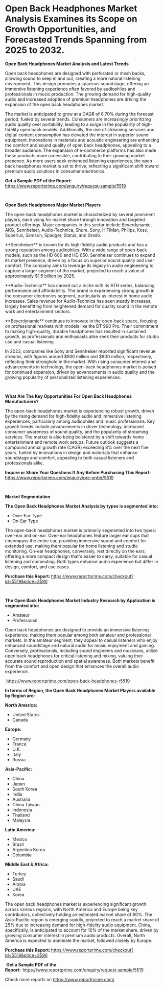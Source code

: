 <p><h1>Open Back Headphones Market Analysis Examines its Scope on Growth Opportunities, and Forecasted Trends Spanning from 2025 to 2032.</h1></p><p><strong>Open Back Headphones Market Analysis and Latest Trends</strong></p>
<p><p>Open back headphones are designed with perforated or mesh backs, allowing sound to seep in and out, creating a more natural listening environment. This design promotes a spacious soundstage, offering an immersive listening experience often favored by audiophiles and professionals in music production. The growing demand for high-quality audio and increased adoption of premium headphones are driving the expansion of the open back headphones market.</p><p>The market is anticipated to grow at a CAGR of 6.70% during the forecast period, fueled by several trends. Consumers are increasingly prioritizing audio quality over portability, leading to a surge in the popularity of high-fidelity open back models. Additionally, the rise of streaming services and digital content consumption has elevated the interest in superior sound equipment. Innovations in materials and acoustic engineering are enhancing the comfort and sound quality of open back headphones, appealing to a broader audience. The expansion of e-commerce platforms has also made these products more accessible, contributing to their growing market presence. As more users seek enhanced listening experiences, the open back headphones market is set to thrive, reflecting a significant shift toward premium audio solutions in consumer electronics.</p></p>
<p><strong>Get a Sample PDF of the Report:&nbsp;</strong> <a href="https://www.reportprime.com/enquiry/request-sample/5519?utm_campaign=2811&utm_medium=2&utm_source=Github&utm_content=ia&utm_term=19032025&utm_id=open-back-headphones">https://www.reportprime.com/enquiry/request-sample/5519</a></p>
<p>&nbsp;</p>
<p><strong>Open Back Headphones Major Market Players</strong></p>
<p><p>The open-back headphones market is characterized by several prominent players, each vying for market share through innovation and targeted product offerings. Major companies in this sector include Beyerdynamic, AKG, Sennheiser, Audio-Technica, Shure, Sony, HiFiMan, Philips, Koss, Superlux, Samson, Spadger, Status, and Grado.</p><p>**Sennheiser** is known for its high-fidelity audio products and has a strong reputation among audiophiles. With a wide range of open-back models, such as the HD 600 and HD 650, Sennheiser continues to expand its market presence, driven by a focus on superior sound quality and user comfort. The company aims to leverage its legacy in audio engineering to capture a larger segment of the market, projected to reach a value of approximately $1.5 billion by 2025.</p><p>**Audio-Technica** has carved out a niche with its ATH series, balancing performance and affordability. The brand is experiencing strong growth in the consumer electronics segment, particularly as interest in home audio increases. Sales revenue for Audio-Technica has seen steady increases, largely benefitting from heightened demand for quality sound in the remote work and entertainment sectors.</p><p>**Beyerdynamic** continues to innovate in the open-back space, focusing on professional markets with models like the DT 990 Pro. Their commitment to making high-quality, durable headphones has resulted in sustained growth, as professionals and enthusiasts alike seek their products for studio use and casual listening.</p><p>In 2023, companies like Sony and Sennheiser reported significant revenue streams, with figures around $900 million and $800 million, respectively, reflecting their stronghold in the market. With rising consumer interest and advancements in technology, the open-back headphones market is poised for continued expansion, driven by advancements in audio quality and the growing popularity of personalized listening experiences.</p></p>
<p>&nbsp;</p>
<p><strong>What Are The Key Opportunities For Open Back Headphones Manufacturers?</strong></p>
<p><p>The open-back headphones market is experiencing robust growth, driven by the rising demand for high-fidelity audio and immersive listening experiences, particularly among audiophiles and music professionals. Key growth trends include advancements in driver technology, increased consumer awareness of sound quality, and the popularity of streaming services. The market is also being bolstered by a shift towards home entertainment and remote work setups. Future outlook suggests a compound annual growth rate (CAGR) exceeding 8% over the next five years, fueled by innovations in design and materials that enhance soundstage and comfort, appealing to both casual listeners and professionals alike.</p></p>
<p><strong>Inquire or Share Your Questions If Any Before Purchasing This Report:</strong> <a href="https://www.reportprime.com/enquiry/pre-order/5519?utm_campaign=2811&utm_medium=2&utm_source=Github&utm_content=ia&utm_term=19032025&utm_id=open-back-headphones">https://www.reportprime.com/enquiry/pre-order/5519</a></p>
<p>&nbsp;</p>
<p><strong>Market Segmentation</strong></p>
<p><strong>The Open Back Headphones Market Analysis by types is segmented into:</strong></p>
<p><ul><li>Over-Ear Type</li><li>On-Ear Type</li></ul></p>
<p><p>The open-back headphones market is primarily segmented into two types: over-ear and on-ear. Over-ear headphones feature larger ear cups that encompass the entire ear, providing immersive sound and comfort for extended use, making them popular for home listening and studio monitoring. On-ear headphones, conversely, rest directly on the ears, offering a more compact design that's easier to carry, suitable for casual listening and commuting. Both types enhance audio experience but differ in design, comfort, and use cases.</p></p>
<p><strong>Purchase this Report:&nbsp;</strong><a href="https://www.reportprime.com/checkout?id=5519&price=3590&utm_campaign=2811&utm_medium=2&utm_source=Github&utm_content=ia&utm_term=19032025&utm_id=open-back-headphones">https://www.reportprime.com/checkout?id=5519&price=3590</a></p>
<p>&nbsp;</p>
<p><strong>The Open Back Headphones Market Industry Research by Application is segmented into:</strong></p>
<p><ul><li>Amateur</li><li>Professional</li></ul></p>
<p><p>Open back headphones are designed to provide an immersive listening experience, making them popular among both amateur and professional markets. In the amateur segment, they appeal to casual listeners who enjoy enhanced soundstage and natural audio for music enjoyment and gaming. Conversely, professionals, including sound engineers and musicians, utilize open back headphones for critical listening and mixing, valuing their accurate sound reproduction and spatial awareness. Both markets benefit from the comfort and open design that enhances the overall audio experience.</p></p>
<p><a href="https://www.reportprime.com/open-back-headphones-r5519?utm_campaign=2811&utm_medium=2&utm_source=Github&utm_content=ia&utm_term=19032025&utm_id=open-back-headphones">&nbsp;https://www.reportprime.com/open-back-headphones-r5519</a></p>
<p><strong>In terms of Region, the Open Back Headphones Market Players available by Region are:</strong></p>
<p>
    <p> <strong> North America: </strong>
        <ul>
            <li>United States</li>
            <li>Canada</li>
        </ul>
        </p> 
    <p> <strong> Europe: </strong>
        <ul>
            <li>Germany</li>
            <li>France</li>
            <li>U.K.</li>
            <li>Italy</li>
            <li>Russia</li>
        </ul>
        </p> 
    <p> <strong> Asia-Pacific: </strong>
        <ul>
            <li>China</li>
            <li>Japan</li>
            <li>South Korea</li>
            <li>India</li>
            <li>Australia</li>
            <li>China Taiwan</li>
            <li>Indonesia</li>
            <li>Thailand</li>
            <li>Malaysia</li>
        </ul>
        </p> 
    <p> <strong> Latin America: </strong>
        <ul>
            <li>Mexico</li>
            <li>Brazil</li>
            <li>Argentina Korea</li>
            <li>Colombia</li>
        </ul>
        </p> 
    <p> <strong> Middle East & Africa: </strong>
        <ul>
            <li>Turkey</li>
            <li>Saudi</li>
            <li>Arabia</li>
            <li>UAE</li>
            <li>Korea</li>
        </ul>
    </p>
    </p>
<p><p>The open back headphones market is experiencing significant growth across various regions, with North America and Europe being key contributors, collectively holding an estimated market share of 60%. The Asia-Pacific region is emerging rapidly, projected to reach a market share of 25% due to increasing demand for high-fidelity audio equipment. China, specifically, is anticipated to account for 10% of the market share, driven by growing consumer interest in premium audio products. Overall, North America is expected to dominate the market, followed closely by Europe.</p></p>
<p><strong>Purchase this Report: </strong><a href="https://www.reportprime.com/checkout?id=5519&price=3590&utm_campaign=2811&utm_medium=2&utm_source=Github&utm_content=ia&utm_term=19032025&utm_id=open-back-headphones">https://www.reportprime.com/checkout?id=5519&price=3590</a></p>
<p>&nbsp;<strong>Get a Sample PDF of the Report:&nbsp;&nbsp;</strong><a href="https://www.reportprime.com/enquiry/request-sample/5519?utm_campaign=2811&utm_medium=2&utm_source=Github&utm_content=ia&utm_term=19032025&utm_id=open-back-headphones">https://www.reportprime.com/enquiry/request-sample/5519</a></p>
<p><strong></strong></p>
<p>Check more reports on <a href="https://www.reportprime.com/?utm_campaign=2811&utm_medium=2&utm_source=Github&utm_content=ia&utm_term=19032025&utm_id=open-back-headphones">https://www.reportprime.com/</a></p>